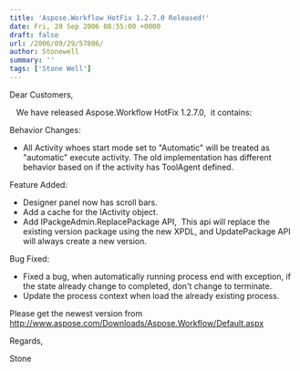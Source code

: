 ```yaml
---
title: 'Aspose.Workflow HotFix 1.2.7.0 Released!'
date: Fri, 29 Sep 2006 08:55:00 +0000
draft: false
url: /2006/09/29/57806/
author: Stonewell
summary: ''
tags: ['Stone Well']
---
```


Dear Customers,

   We have released Aspose.Workflow HotFix 1.2.7.0,  it contains:

Behavior Changes:

*   All Activity whoes start mode set to "Automatic" will be treated as "automatic" execute activity. The old implementation has different behavior based on if the activity has ToolAgent defined.

Feature Added:

*   Designer panel now has scroll bars.
*   Add a cache for the IActivity object.
*   Add IPackgeAdmin.ReplacePackage API,  This api will replace the existing version package using the new XPDL, and UpdatePackage API will always create a new version.

Bug Fixed:

*   Fixed a bug, when automatically running process end with exception, if the state already change to completed, don't change to terminate.
*   Update the process context when load the already existing process. 

Please get the newest version from http://www.aspose.com/Downloads/Aspose.Workflow/Default.aspx

Regards,

Stone[](/)







